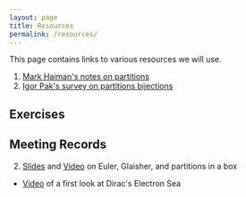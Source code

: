```yaml
---
layout: page
title: Resources
permalink: /resources/
---
```


This page contains links to various resources we will use.

1. [Mark Haiman's notes on partitions](https://math.berkeley.edu/~mhaiman/math172-spring10/partitions.pdf)
2. [Igor Pak's survey on partitions bijections](https://www.math.ucla.edu/~pak/papers/psurvey.pdf)


Exercises
--------




Meeting Records
-------
2. [Slides](/Partitions-Lab/LaTeX/SecondMeeting.pdf) and [Video](https://eu-lti.bbcollab.com/recording/68fb53850aaa4dbbaf0715e1b0233cff) on Euler, Glaisher, and partitions in a box 
 - [Video](https://eu-lti.bbcollab.com/recording/079b842754b74a07a1e0f6ec9b7b20f6) of a first look at Dirac's Electron Sea